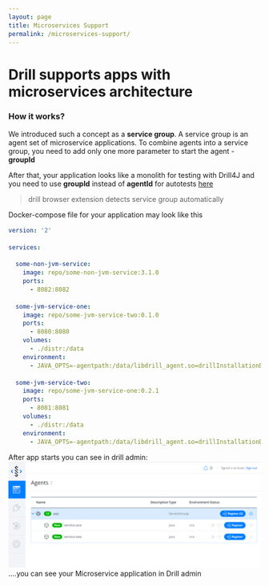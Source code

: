 ```yaml
---
layout: page
title: Microservices Support
permalink: /microservices-support/
---
```


# Drill supports apps with microservices architecture  

### How it works?
 
We introduced such a concept as a **service group**.
A service group is an agent set of microservice applications.
To combine agents into a service group, you need to add only one more parameter to start the agent - **groupId**  

After that, your application looks like a monolith for testing with Drill4J and you need to use **groupId** instead 
of **agentId** for autotests [here](/autotest-agent-guide/)
> drill browser extension detects service group automatically

Docker-compose file for your application may look like this
```yaml
version: '2'

services:

  some-non-jvm-service:
    image: repo/some-non-jvm-service:3.1.0
    ports:
      - 8082:8082

  some-jvm-service-one:
    image: repo/some-jvm-service-two:0.1.0
    ports:
      - 8080:8080
    volumes:
      - ./distr:/data
    environment:
      - JAVA_OPTS=-agentpath:/data/libdrill_agent.so=drillInstallationDir=/data,adminAddress=host.docker.internal:8090,agentId=service-one,groupId=app,buildVersion=0.1.0

  some-jvm-service-two:
    image: repo/some-jvm-service-one:0.2.1
    ports:
      - 8081:8081
    volumes:
      - ./distr:/data
    environment:
      - JAVA_OPTS=-agentpath:/data/libdrill_agent.so=drillInstallationDir=/data,adminAddress=host.docker.internal:8090,agentId=service-two,groupId=app,buildVersion=0.2.1

```

After app starts you can see in drill admin: 
<a href="/assets/img/microservices/services_1.png" title="click here to see the full sized image and back to return"><img src="/assets/img/microservices/services_1.png"></a>
....you can see your Microservice application in Drill admin
